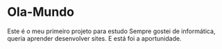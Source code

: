 # Ola-Mundo
Este é o meu primeiro projeto para estudo
Sempre gostei de informática, queria aprender desenvolver sites. E está foi a aportunidade.

